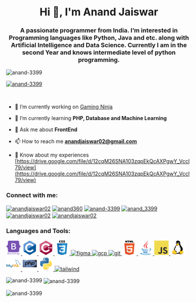 <h1 align="center">Hi 👋, I'm Anand Jaiswar</h1>
<h3 align="center">A passionate programmer from India. I’m interested in Programming languages like Python, Java and etc. along with Artificial Intelligence and Data Science. Currently I am in the second Year and knows intermediate level of python programming.</h3>

<p align="left"> <img src="https://komarev.com/ghpvc/?username=anand-3399&label=Profile%20views&color=0e75b6&style=flat" alt="anand-3399" /> </p>

<p align="left"> <a href="https://github.com/ryo-ma/github-profile-trophy"><img src="https://github-profile-trophy.vercel.app/?username=anand-3399" alt="anand-3399" /></a> </p>

<p align="left"> <a href="https://twitter.com/" target="blank"><img src="https://img.shields.io/twitter/follow/?logo=twitter&style=for-the-badge" alt="" /></a> </p>

- 🔭 I’m currently working on [Gaming Ninja](https://github.com/anand-3399/Gaming-Ninja)

- 🌱 I’m currently learning **PHP, Database and Machine Learning**

- 💬 Ask me about **FrontEnd**

- 📫 How to reach me **anandjaiswar02@gmail.com**

- 📄 Know about my experiences [https://drive.google.com/file/d/12cqM26SNA103zqpEkQcAXPgwY_Vccl79/view](https://drive.google.com/file/d/12cqM26SNA103zqpEkQcAXPgwY_Vccl79/view)

<h3 align="left">Connect with me:</h3>
<p align="left">
<a href="https://linkedin.com/in/anandjaiswar02" target="blank"><img align="center" src="https://raw.githubusercontent.com/rahuldkjain/github-profile-readme-generator/master/src/images/icons/Social/linked-in-alt.svg" alt="anandjaiswar02" height="30" width="40" /></a>
<a href="https://fb.com/anand360" target="blank"><img align="center" src="https://raw.githubusercontent.com/rahuldkjain/github-profile-readme-generator/master/src/images/icons/Social/facebook.svg" alt="anand360" height="30" width="40" /></a>
<a href="https://instagram.com/anand-3399" target="blank"><img align="center" src="https://raw.githubusercontent.com/rahuldkjain/github-profile-readme-generator/master/src/images/icons/Social/instagram.svg" alt="anand-3399" height="30" width="40" /></a>
<a href="https://www.codechef.com/users/anand_3399" target="blank"><img align="center" src="https://cdn.jsdelivr.net/npm/simple-icons@3.1.0/icons/codechef.svg" alt="anand_3399" height="30" width="40" /></a>
<a href="https://www.hackerrank.com/anandjaiswar02" target="blank"><img align="center" src="https://raw.githubusercontent.com/rahuldkjain/github-profile-readme-generator/master/src/images/icons/Social/hackerrank.svg" alt="anandjaiswar02" height="30" width="40" /></a>
<a href="https://www.leetcode.com/anandjaiswar02" target="blank"><img align="center" src="https://raw.githubusercontent.com/rahuldkjain/github-profile-readme-generator/master/src/images/icons/Social/leet-code.svg" alt="anandjaiswar02" height="30" width="40" /></a>
</p>

<h3 align="left">Languages and Tools:</h3>
<p align="left"> <a href="https://getbootstrap.com" target="_blank" rel="noreferrer"> <img src="https://raw.githubusercontent.com/devicons/devicon/master/icons/bootstrap/bootstrap-plain-wordmark.svg" alt="bootstrap" width="40" height="40"/> </a> <a href="https://www.cprogramming.com/" target="_blank" rel="noreferrer"> <img src="https://raw.githubusercontent.com/devicons/devicon/master/icons/c/c-original.svg" alt="c" width="40" height="40"/> </a> <a href="https://www.w3schools.com/cpp/" target="_blank" rel="noreferrer"> <img src="https://raw.githubusercontent.com/devicons/devicon/master/icons/cplusplus/cplusplus-original.svg" alt="cplusplus" width="40" height="40"/> </a> <a href="https://www.w3schools.com/css/" target="_blank" rel="noreferrer"> <img src="https://raw.githubusercontent.com/devicons/devicon/master/icons/css3/css3-original-wordmark.svg" alt="css3" width="40" height="40"/> </a> <a href="https://www.figma.com/" target="_blank" rel="noreferrer"> <img src="https://www.vectorlogo.zone/logos/figma/figma-icon.svg" alt="figma" width="40" height="40"/> </a> <a href="https://cloud.google.com" target="_blank" rel="noreferrer"> <img src="https://www.vectorlogo.zone/logos/google_cloud/google_cloud-icon.svg" alt="gcp" width="40" height="40"/> </a> <a href="https://git-scm.com/" target="_blank" rel="noreferrer"> <img src="https://www.vectorlogo.zone/logos/git-scm/git-scm-icon.svg" alt="git" width="40" height="40"/> </a> <a href="https://www.w3.org/html/" target="_blank" rel="noreferrer"> <img src="https://raw.githubusercontent.com/devicons/devicon/master/icons/html5/html5-original-wordmark.svg" alt="html5" width="40" height="40"/> </a> <a href="https://www.java.com" target="_blank" rel="noreferrer"> <img src="https://raw.githubusercontent.com/devicons/devicon/master/icons/java/java-original.svg" alt="java" width="40" height="40"/> </a> <a href="https://developer.mozilla.org/en-US/docs/Web/JavaScript" target="_blank" rel="noreferrer"> <img src="https://raw.githubusercontent.com/devicons/devicon/master/icons/javascript/javascript-original.svg" alt="javascript" width="40" height="40"/> </a> <a href="https://www.linux.org/" target="_blank" rel="noreferrer"> <img src="https://raw.githubusercontent.com/devicons/devicon/master/icons/linux/linux-original.svg" alt="linux" width="40" height="40"/> </a> <a href="https://www.mysql.com/" target="_blank" rel="noreferrer"> <img src="https://raw.githubusercontent.com/devicons/devicon/master/icons/mysql/mysql-original-wordmark.svg" alt="mysql" width="40" height="40"/> </a> <a href="https://www.php.net" target="_blank" rel="noreferrer"> <img src="https://raw.githubusercontent.com/devicons/devicon/master/icons/php/php-original.svg" alt="php" width="40" height="40"/> </a> <a href="https://www.python.org" target="_blank" rel="noreferrer"> <img src="https://raw.githubusercontent.com/devicons/devicon/master/icons/python/python-original.svg" alt="python" width="40" height="40"/> </a> <a href="https://tailwindcss.com/" target="_blank" rel="noreferrer"> <img src="https://www.vectorlogo.zone/logos/tailwindcss/tailwindcss-icon.svg" alt="tailwind" width="40" height="40"/> </a> </p>

<p><img align="left" src="https://github-readme-stats.vercel.app/api/top-langs?username=anand-3399&show_icons=true&locale=en&layout=compact" alt="anand-3399" /></p>

<p>&nbsp;<img align="center" src="https://github-readme-stats.vercel.app/api?username=anand-3399&show_icons=true&locale=en" alt="anand-3399" /></p>

<p><img align="center" src="https://github-readme-streak-stats.herokuapp.com/?user=anand-3399&" alt="anand-3399" /></p>

<!---
anand-3399/anand-3399 is a ✨ special ✨ repository because its `README.md` (this file) appears on your GitHub profile.
You can click the Preview link to take a look at your changes.
--->
